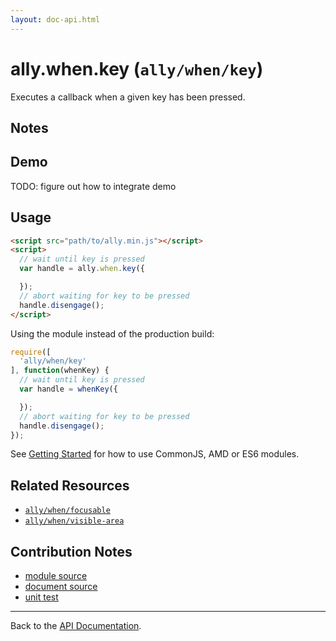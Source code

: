 ```yaml
---
layout: doc-api.html
---
```


# ally.when.key (`ally/when/key`)

Executes a callback when a given key has been pressed.


## Notes


## Demo

TODO: figure out how to integrate demo


## Usage

```html
<script src="path/to/ally.min.js"></script>
<script>
  // wait until key is pressed
  var handle = ally.when.key({

  });
  // abort waiting for key to be pressed
  handle.disengage();
</script>
```

Using the module instead of the production build:

```js
require([
  'ally/when/key'
], function(whenKey) {
  // wait until key is pressed
  var handle = whenKey({

  });
  // abort waiting for key to be pressed
  handle.disengage();
});
```

See [Getting Started](../../getting-started.md) for how to use CommonJS, AMD or ES6 modules.


## Related Resources

* [`ally/when/focusable`](focusable.md)
* [`ally/when/visible-area`](visible-area.md)


## Contribution Notes

* [module source](https://github.com/medialize/ally.js/blob/master/src/when/key.js)
* [document source](https://github.com/medialize/ally.js/blob/master/docs/api/when/key.md)
* [unit test](https://github.com/medialize/ally.js/blob/master/test/unit/when.key.test.js)


---

Back to the [API Documentation](../README.md).

